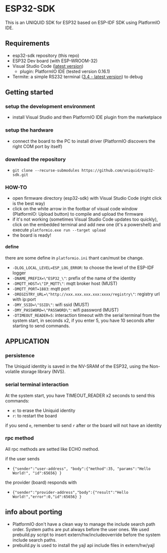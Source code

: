 # ESP32-SDK
This is an UNIQUID SDK for ESP32 based on ESP-IDF SDK using PlatformIO IDE.

## Requirements
- esp32-sdk repository (this repo)
- ESP32 Dev board (with ESP-WROOM-32)
- Visual Studio Code ([latest version](https://code.visualstudio.com/))
    - plugin: PlatformIO IDE (tested version 0.16.1)
- Termite: a simple RS232 terminal ([3.4 - latest version](https://www.compuphase.com/software_termite.htm)) to debug

## Getting started
### setup the development environment
- install Visual Studio and then PlatformIO IDE plugin from the marketplace
### setup the hardware
- connect the board to the PC to install driver (PlatformIO discovers the right COM port by itself)
### download the repository 
- ``git clone --recurse-submodules https://github.com/uniquid/esp32-sdk.git``

### HOW-TO
- open firmware directory (esp32-sdk) with Visual Studio Code (right click is the best way)
- click on the white arrow in the footbar of visual code window (PlatformIO: Upload button) to compile and upload the firmware
- if it's not working (sometimes Visual Studio Code updates too quickly), click on the embedded terminal and add new one (it's a powershell) and execute ``platformio.exe run --target upload``
- the board is ready!

#### define
there are some define in ``platformio.ini`` thant can/must be change.

- ``-DLOG_LOCAL_LEVEL=ESP_LOG_ERROR``: to choose the level of the ESP-IDF logger
- ``-DNAME_PREFIX=\"ESP32_\"``: prefix of the name of the identity
- ``-DMQTT_HOST=\"IP_MQTT\"``: mqtt broker host (MUST)
- ``-DMQTT_PORT=1883``: mqtt port
- ``-DREGISTRY_URL=\"http://xxx.xxx.xxx.xxx:xxxx/registry\"``: registry url with ip:port
- ``-DMY_SSID=\"SSID\"``: wifi ssid (MUST)
- ``-DMY_PASSWORD=\"PASSWORD\"``: wifi password (MUST)
- ``-DTIMEOUT_READER=5``: interaction timeout with the serial terminal from the system start, in seconds x2, if you enter 5, you have 10 seconds after starting to send commands.

## APPLICATION
### persistence
The Uniquid identity is saved in the NV-SRAM of the ESP32, using the Non-volatile storage library (NVS).
### serial terminal interaction
At the system start, you have TIMEOUT_READER x2 seconds to send this commands:
- ``e``: to erase the Uniquid identity
- ``r``: to restart the board

if you send ``e``, remember to send ``r`` after or the board will not have an identity
### rpc method
All rpc methods are setted like ECHO method.

if the user sends
- ``{"sender":"user-address", "body":{"method":35, "params":"Hello World!", "id":65656} }``

the provider (board) responds with
- ``{"sender":"provider-address","body":{"result":"Hello World!","error":0,"id":65656} }``

## info about porting
- PlatformIO don't have a clean way to manage the include search path order. System paths are put always before the user ones. We used prebuild.py script to insert extern/hw/includeoverride before the system include search paths.
- prebuild.py is used to install the yajl api include files in extern/hw/yajl